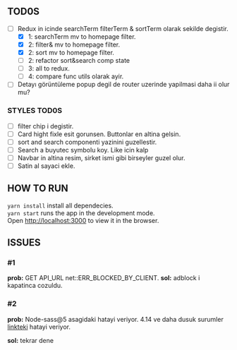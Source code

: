 ## TOD0S

- [ ] Redux in icinde searchTerm filterTerm & sortTerm olarak sekilde degistir.
  - [x] 1: searchTerm mv to homepage filter.
  - [x] 2: filter& mv to homepage filter.
  - [x] 2: sort mv to homepage filter.
  - [ ] 2: refactor sort&search comp state
  - [ ] 3: all to redux.
  - [ ] 4: compare func utils olarak ayir.
- [ ] Detayı görüntüleme popup degil de router uzerinde yapilmasi daha ii olur mu?

### STYLES TOD0S

- [ ] filter chip i degistir.
- [ ] Card hight fixle esit gorunsen. Buttonlar en altina gelsin.
- [ ] sort and search componenti yazinini guzellestir.
- [ ] Search a buyutec symbolu koy. Like icin kalp
- [ ] Navbar in altina resim, sirket ismi gibi birseyler guzel olur.
- [ ] Satin al sayaci ekle.

## HOW TO RUN

`yarn install` install all dependecies.\
`yarn start` runs the app in the development mode.\
Open [http://localhost:3000](http://localhost:3000) to view it in the browser.

## ISSUES

### #1

**prob:** GET API_URL net::ERR_BLOCKED_BY_CLIENT.
**sol:** adblock i kapatinca cozuldu.

### #2

**prob:** Node-sass@5 asagidaki hatayi veriyor. 4.14 ve daha dusuk surumler [linkteki](https://stackoverflow.com/questions/64625050/error-node-sass-version-5-0-0-is-incompatible-with-4-0-0) hatayi veriyor.

**sol:** tekrar dene
